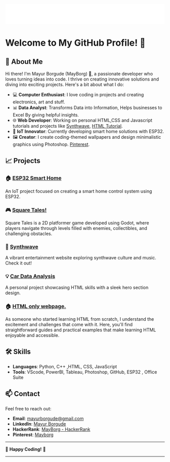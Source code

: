 
<img src="./Mayur Borgude.svg">

# Welcome to My GitHub Profile! 🌟


## 👋 About Me

Hi there! I'm Mayur Borgude (MayBorg) 👋, a passionate developer who loves turning ideas into code. I thrive on creating innovative solutions and diving into exciting projects. Here's a bit about what I do:

- 💻 **Computer Enthusiast**: I love coding in projects and creating electronics, art and stuff.
- 📊 **Data Analyst**: Transforms Data into Information, Helps businesses to Excel By giving helpful insights.
- 🌐 **Web Developer**: Working on personal HTML,CSS and Javascript tutorials and projects like [Synthwave](https://mayborg121.github.io/Synthwave/), [HTML Tutorial](https://mayborg121.github.io/xs/).
- 🔧 **IoT Innovator**: Currently developing smart home solutions with ESP32.
- 🖼️ **Creator**: I create coding-themed wallpapers and design minimalistic graphics using Photoshop. [Pinterest](https://in.pinterest.com/Mayb0rg/).

## 📈 Projects

### 🏠 [ESP32 Smart Home](#)
An IoT project focused on creating a smart home control system using ESP32.

### 🎮 [Square Tales!](https://github.com/Mayborg121/Square-Tales-Godot-Game-)
Square Tales is a 2D platformer game developed using Godot, where players navigate through levels filled with enemies, collectibles, and challenging obstacles.

### 🎨 [Synthwave](https://mayborg121.github.io/Synthwave/)
A vibrant entertainment website exploring synthwave culture and music. Check it out!

### 💡 [Car Data Analysis](https://github.com/Mayborg121/Car_DataAnalysis_Dashboard)
A personal project showcasing HTML skills with a sleek hero section design.

### 🏠 [HTML only webpage.](https://mayborg121.github.io/xs/)
As someone who started learning HTML from scratch, I understand the excitement and challenges that come with it. Here, you'll find straightforward guides and practical examples that make learning HTML enjoyable and accessible.



## 🛠️ Skills

- **Languages**: Python, C++ ,HTML, CSS, JavaScript
- **Tools**: VScode, PowerBI, Tableau, Photoshop, GitHub, ESP32 , Office Suite

## 📫 Contact

Feel free to reach out:

- **Email**: [mayurborgude@gmail.com](mailto:mayurborgude@gmail.com)
- **LinkedIn**: [Mayur Borgude](https://www.linkedin.com/in/mayb0rg/)
- **HackerRank**: [MayBorg - HackerRank](https://www.hackerrank.com/Mayborg)
- **Pinterest**: [Mayborg](https://in.pinterest.com/Mayb0rg/)

---

🌟 **Happy Coding!** 🌟

---

<!---
Mayborg121/Mayborg121 is a ✨ special ✨ repository because its `README.md` (this file) appears on your GitHub profile.
You can click the Preview link to take a look at your changes.
--->
